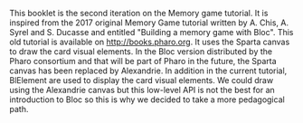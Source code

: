 

This booklet is the second iteration on the Memory game tutorial. 
It is inspired from the 2017 original Memory Game tutorial written by A. Chis, A. Syrel and S. Ducasse and entitled "Building a memory game with Bloc". This old tutorial is available on http://books.pharo.org. It uses the Sparta canvas to draw the card visual elements. In the Bloc version distributed by the Pharo consortium and that will be part of Pharo in the future, the Sparta canvas has been replaced by Alexandrie. In addition in the current tutorial, BlElement are used to display the card visual elements. We could draw using the Alexandrie canvas but this low-level API is not the best for an introduction to Bloc so this is why we decided to take a more pedagogical path.  

<!inputFile|path=Chapters/MemoryGameModel.md!>
<!inputFile|path=Chapters/BuildingUI.md!>
<!inputFile|path=Chapters/AddingInteraction.md!>